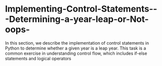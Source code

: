 # Implementing-Control-Statements---Determining-a-year-leap-or-Not-oops-
In this section, we describe the implementation of control statements in Python to determine whether a given year is a leap year. This task is a common exercise in understanding control flow, which includes if-else statements and logical operators
